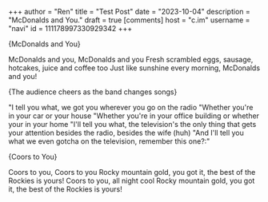 +++
author = "Ren"
title = "Test Post"
date = "2023-10-04"
description = "McDonalds and You."
draft = true
[comments]
host = "c.im"
username = "navi"
id = 111178997330929342
+++

{McDonalds and You}

<!--more-->

McDonalds and you, McDonalds and you
Fresh scrambled eggs, sausage, hotcakes, juice and coffee too
Just like sunshine every morning, McDonalds and you!

{The audience cheers as the band changes songs}

"I tell you what, we got you wherever you go on the radio
"Whether you're in your car or your house
"Whether you're in your office building or whether your in your home
"I'll tell you what, the television's the only thing that gets your attention besides the radio, besides the wife (huh)
"And I'll tell you what we even gotcha on the television, remember this one?:"

{Coors to You}

Coors to you, Coors to you
Rocky mountain gold, you got it, the best of the Rockies is yours!
Coors to you, all night cool
Rocky mountain gold, you got it, the best of the Rockies is yours!